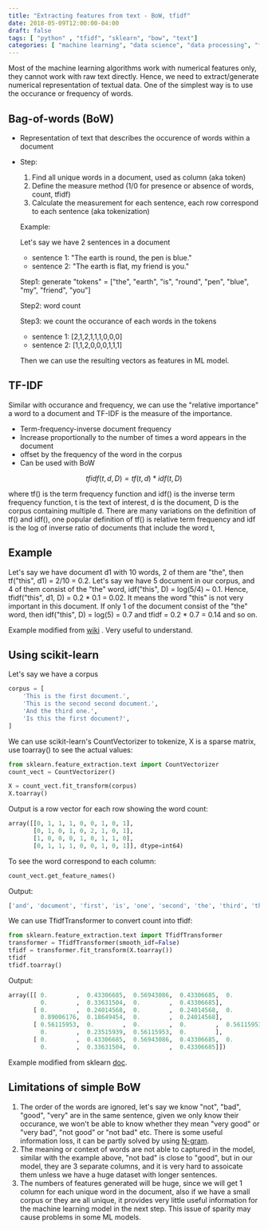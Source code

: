```yaml
---
title: "Extracting features from text - BoW, tfidf"
date: 2018-05-09T12:00:00-04:00
draft: false
tags: [ "python" , "tfidf", "sklearn", "bow", "text"]
categories: [ "machine learning", "data science", "data processing", "feature extraction"]
---
```




Most of the machine learning algorithms work with numerical features only, they cannot work with raw text directly. Hence, we need to extract/generate numerical representation of textual data. One of the simplest way is to use the occurance or frequency of words. 

## Bag-of-words (BoW)

- Representation of text that describes the occurence of words within a document

- Step:

  1. Find all unique words in a document, used as column (aka token)
  2. Define the measure method (1/0 for presence or absence of words, count, tfidf)
  3. Calculate the measurement for each sentence, each row correspond to each sentence (aka tokenization)

  Example: 

  Let's say we have 2 sentences in a document

  - sentence 1: "The earth is round, the pen is blue."
  - sentence 2: "The earth is flat, my friend is you." 

  Step1: generate "tokens" = ["the", "earth", "is", "round", "pen", "blue", "my", "friend", "you"]

  Step2: word count

  Step3: we count the occurance of each words in the tokens

  - sentence 1: [2,1,2,1,1,1,0,0,0]
  - sentence 2: [1,1,2,0,0,0,1,1,1]

  Then we can use the resulting vectors as features in ML model.

## TF-IDF 

Similar with occurance and frequency, we can use the "relative importance" a word to a document and TF-IDF is the measure of the importance.

- Term-frequency-inverse document frequency
- Increase proportionally to the number of times a word appears in the document
- offset by the frequency of the word in the corpus
- Can be used with BoW

$$
tfidf(t,d,D) = tf(t,d) * idf(t,D)
$$

where tf()​ is the term frequency function and idf()​ is the inverse term frequency function, t is the text of interest, d is the document, D is the corpus containing multiple d. There are many variations on the definition of tf()​ and idf()​, one popular definition of tf()​ is relative term frequency and idf is the log of inverse ratio of documents that include the word t, 

## Example

​Let's say we have document d1 with 10 words, 2 of them are "the", then tf("this", d1) = 2/10 = 0.2. Let's say we have 5 document in our corpus, and 4 of them consist of the "the" word, idf("this", D) = log(5/4) ~ 0.1. Hence, tfidf("this", d1, D) = 0.2 * 0.1 = 0.02. It means the word "this" is not very important in this document. If only 1 of the document consist of the "the" word, then idf("this", D) = log(5) = 0.7  and tfidf = 0.2 * 0.7 = 0.14 and so on.

Example modified from [wiki](https://en.wikipedia.org/wiki/Tf%E2%80%93idf) . Very useful to understand.

## Using scikit-learn

Let's say we have a corpus

```python
corpus = [
    'This is the first document.',
    'This is the second second document.',
    'And the third one.',
    'Is this the first document?',
]
```

We can use scikit-learn's CountVectorizer to tokenize, X is a sparse matrix, use toarray() to see the actual values:

```python
from sklearn.feature_extraction.text import CountVectorizer
count_vect = CountVectorizer()

X = count_vect.fit_transform(corpus)
X.toarray()
```

Output is a row vector for each row showing the word count:

```python
array([[0, 1, 1, 1, 0, 0, 1, 0, 1],
       [0, 1, 0, 1, 0, 2, 1, 0, 1],
       [1, 0, 0, 0, 1, 0, 1, 1, 0],
       [0, 1, 1, 1, 0, 0, 1, 0, 1]], dtype=int64)
```

To see the word correspond to each column:

```python
count_vect.get_feature_names()
```

Output:

```python
['and', 'document', 'first', 'is', 'one', 'second', 'the', 'third', 'this']
```

We can use TfidfTransformer to convert count into tfidf:

```python
from sklearn.feature_extraction.text import TfidfTransformer
transformer = TfidfTransformer(smooth_idf=False)
tfidf = transformer.fit_transform(X.toarray())
tfidf                         
tfidf.toarray()
```

Output:

```python
array([[ 0.        ,  0.43306685,  0.56943086,  0.43306685,  0.        ,
         0.        ,  0.33631504,  0.        ,  0.43306685],
       [ 0.        ,  0.24014568,  0.        ,  0.24014568,  0.        ,
         0.89006176,  0.18649454,  0.        ,  0.24014568],
       [ 0.56115953,  0.        ,  0.        ,  0.        ,  0.56115953,
         0.        ,  0.23515939,  0.56115953,  0.        ],
       [ 0.        ,  0.43306685,  0.56943086,  0.43306685,  0.        ,
         0.        ,  0.33631504,  0.        ,  0.43306685]])
```

Example modified from sklearn [doc](http://scikit-learn.org/stable/tutorial/text_analytics/working_with_text_data.html).

## Limitations of simple BoW

1. The order of the words are ignored, let's say we know "not", "bad", "good", "very" are in the same sentence, given we only know their occurance, we won't be able to know whether they mean "very good" or "very bad", "not good" or "not bad" etc. There is some useful information loss, it can be partly solved by using [N-gram](https://en.wikipedia.org/wiki/N-gram).
2. The meaning or context of words are not able to captured in the model, similar with the example above, "not bad" is close to "good", but in our model, they are 3 separate columns, and it is very hard to assoicate them unless we have a huge dataset with longer sentences.
3. The numbers of features generated will be huge, since we will get 1 column for each unique word in the document, also if we have a small corpus or they are all unique, it provides very little useful information for the machine learning model in the next step. This issue of sparity may cause problems in some ML models.